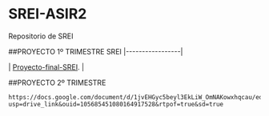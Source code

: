 # SREI-ASIR2
Repositorio de SREI


##PROYECTO 1º TRIMESTRE SREI 
  |-----------------|
  
  | [Proyecto-final-SREI](Proyecto-final-SREI/LÉAME.md). |

  
  ##PROYECTO 2º TRIMESTRE 

    https://docs.google.com/document/d/1jvEHGyc5beyl3EkLiW_OmNAKowxhqcau/edit?usp=drive_link&ouid=105685451080164917528&rtpof=true&sd=true
    
